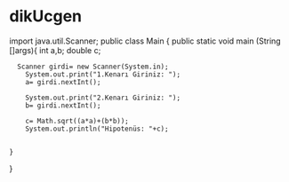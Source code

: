 # dikUcgen
import java.util.Scanner;
public class Main {
    public static void main (String []args){
      int a,b;
      double c;

      Scanner girdi= new Scanner(System.in);
        System.out.print("1.Kenarı Giriniz: ");
        a= girdi.nextInt();

        System.out.print("2.Kenarı Giriniz: ");
        b= girdi.nextInt();

        c= Math.sqrt((a*a)+(b*b));
        System.out.println("Hipotenüs: "+c);
        

    }

}
